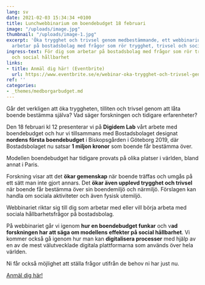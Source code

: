 ```yaml
---
lang: sv
date: 2021-02-03 15:34:34 +0100
title: Lunchwebbinarium om boendebudget 18 februari
image: "/uploads/image.jpg"
thumbnail: "/uploads/image-1.jpg"
excerpt: 'Öka trygghet och trivsel genom medbestämmande, ett webbinarium för dig som
  arbetar på bostadsbolag med frågor som rör trygghet, trivsel och social hållbarhet. '
ingress-text: För dig som arbetar på bostadsbolag med frågor som rör trygghet, trivsel
  och social hållbarhet
links:
- title: Anmäl dig här! (Eventbrite)
  url: https://www.eventbrite.se/e/webinar-oka-trygghet-och-trivsel-genom-medbestammande-biljetter-139652653847
ref: ''
categories:
- _themes/medborgarbudget.md
---
```

Går det verkligen att öka tryggheten, tilliten och trivsel genom att låta boende bestämma själva? Vad säger forskningen och tidigare erfarenheter?

Den 18 februari kl 12 presenterar vi på **Digidem Lab** vårt arbete med boendebudget och hur vi tillsammans med Bostadsbolaget designat **nordens första boendebudget** i Biskopsgården i Göteborg 2019, där Bostadsbolaget nu satsar **1 miljon kronor** som boende får bestämma över.

Modellen boendebudget har tidigare provats på olika platser i världen, bland annat i Paris.

Forskning visar att det **ökar gemenskap** när boende träffas och umgås på ett sätt man inte gjort annars. Det **ökar även upplevd trygghet och trivsel** när boende får bestämma över sin boendemiljö och närmiljö. Förslagen kan handla om sociala aktiviteter och även fysisk utemiljö.

Webbinariet riktar sig till dig som arbetar med eller vill börja arbeta med sociala hållbarhetsfrågor på bostadsbolag.

På webbinariet går vi igenom **hur en boendebudget funkar** och v**ad forskningen har att säga om modellens effekter på social hållbarhet**. Vi kommer också gå igenom hur man kan **digitalisera processer** med hjälp av en av de mest välutvecklade digitala plattformarna som används över hela världen.

Ni får också möjlighet att ställa frågor utifrån de behov ni har just nu.

[Anmäl dig här!](https://www.eventbrite.se/e/webinar-oka-trygghet-och-trivsel-genom-medbestammande-biljetter-139652653847 "Anmäl dig här!")
